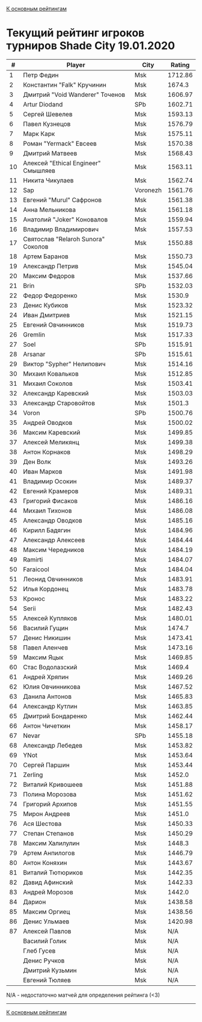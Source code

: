 [К основным рейтингам](https://pee-kay.github.io/russian-wu-rating)
# Текущий рейтинг игроков турниров Shade City 19.01.2020 #

| # |Player                             |City      |Rating  |
|---|-----------------------------------|----------|--------|
|  1|Петр Федин                         |Msk       |1712.86 |
|  2|Константин "Falk" Кручинин         |Msk       |1674.3  |
|  3|Дмитрий "Void Wanderer" Точенов    |Msk       |1606.97 |
|  4|Artur Diodand                      |SPb       |1602.71 |
|  5|Сергей Шевелев                     |Msk       |1593.13 |
|  6|Павел Кузнецов                     |Msk       |1576.79 |
|  7|Марк Карк                          |Msk       |1575.11 |
|  8|Роман "Yermack" Евсеев             |Msk       |1570.38 |
|  9|Дмитрий Матвеев                    |Msk       |1568.43 |
| 10|Алексей "Ethical Engineer" Смышляев|Msk       |1563.11 |
| 11|Никита Чикулаев                    |Msk       |1562.74 |
| 12|Sap                                |Voronezh  |1561.76 |
| 13|Евгений "Murul" Сафронов           |Msk       |1561.38 |
| 14|Анна Мельникова                    |Msk       |1561.18 |
| 15|Анатолий "Joker" Коновалов         |Msk       |1559.94 |
| 16|Владимир Владимирович              |Msk       |1557.53 |
| 17|Святослав "Relaroh Sunora" Соколов |Msk       |1550.88 |
| 18|Артем Баранов                      |Msk       |1550.73 |
| 19|Александр Петрив                   |Msk       |1545.04 |
| 20|Максим Федоров                     |Msk       |1537.66 |
| 21|Brin                               |SPb       |1532.03 |
| 22|Федор Федоренко                    |Msk       |1530.9  |
| 23|Денис Кубиков                      |Msk       |1523.32 |
| 24|Иван Дмитриев                      |Msk       |1521.15 |
| 25|Евгений Овчинников                 |Msk       |1519.73 |
| 26|Gremlin                            |Msk       |1517.33 |
| 27|Soel                               |SPb       |1515.91 |
| 28|Arsanar                            |SPb       |1515.61 |
| 29|Виктор "Sypher" Нелипович          |Msk       |1514.16 |
| 30|Михаил Ковальков                   |Msk       |1512.85 |
| 31|Михаил Соколов                     |Msk       |1503.41 |
| 32|Александр Каревский                |Msk       |1503.03 |
| 33|Александр Старовойтов              |Msk       |1501.3  |
| 34|Voron                              |SPb       |1500.76 |
| 35|Андрей Оводков                     |Msk       |1500.02 |
| 36|Максим Каревский                   |Msk       |1499.85 |
| 37|Алексей Меликянц                   |Msk       |1499.38 |
| 38|Антон Корнаков                     |Msk       |1498.29 |
| 39|Ден Волк                           |Msk       |1493.26 |
| 40|Иван Марков                        |Msk       |1491.98 |
| 41|Владимир Осокин                    |Msk       |1489.37 |
| 42|Евгений Крамеров                   |Msk       |1489.31 |
| 43|Григорий Фисаков                   |Msk       |1486.16 |
| 44|Михаил Тихонов                     |Msk       |1486.08 |
| 45|Александр Оводков                  |Msk       |1485.16 |
| 46|Кирилл Бадягин                     |Msk       |1484.96 |
| 47|Александр Алексеев                 |Msk       |1484.44 |
| 48|Максим Чередников                  |Msk       |1484.19 |
| 49|Ramirti                            |Msk       |1484.07 |
| 50|Faraicool                          |Msk       |1484.04 |
| 51|Леонид Овчинников                  |Msk       |1483.91 |
| 52|Илья Кордонец                      |Msk       |1483.78 |
| 53|Кронос                             |Msk       |1483.22 |
| 54|Serii                              |Msk       |1482.43 |
| 55|Алексей Купляков                   |Msk       |1480.01 |
| 56|Василий Гущин                      |Msk       |1474.7  |
| 57|Денис Никишин                      |Msk       |1473.41 |
| 58|Павел Аленчев                      |Msk       |1473.16 |
| 59|Максим Яцык                        |Msk       |1469.85 |
| 60|Стас Водолазский                   |Msk       |1469.4  |
| 61|Андрей Хряпин                      |Msk       |1469.26 |
| 62|Юлия Овчинникова                   |Msk       |1467.52 |
| 63|Данила Антонов                     |Msk       |1465.83 |
| 64|Александр Кутлин                   |Msk       |1463.85 |
| 65|Дмитрий Бондаренко                 |Msk       |1462.44 |
| 66|Антон Чичеткин                     |Msk       |1458.17 |
| 67|Nevar                              |SPb       |1455.18 |
| 68|Александр Лебедев                  |Msk       |1453.82 |
| 69|YNot                               |Msk       |1453.64 |
| 70|Сергей Паршин                      |Msk       |1453.44 |
| 71|Zerling                            |Msk       |1452.0  |
| 72|Виталий Кривошеев                  |Msk       |1451.88 |
| 73|Полина Морозова                    |Msk       |1451.62 |
| 74|Григорий Архипов                   |Msk       |1451.55 |
| 75|Мирон Андреев                      |Msk       |1451.0  |
| 76|Ася Шестова                        |Msk       |1450.33 |
| 77|Степан Степанов                    |Msk       |1450.29 |
| 78|Максим Халилулин                   |Msk       |1448.3  |
| 79|Артем Анпилогов                    |Msk       |1446.79 |
| 80|Антон Коняхин                      |Msk       |1443.67 |
| 81|Виталий Тютюриков                  |Msk       |1442.35 |
| 82|Давид Афинский                     |Msk       |1442.33 |
| 83|Андрей Морозов                     |Msk       |1442.0  |
| 84|Дарион                             |Msk       |1438.58 |
| 85|Максим Оргиец                      |Msk       |1438.56 |
| 86|Денис Ульмаев                      |Msk       |1420.98 |
| 87|Алексей Павлов                     |Msk       |   N/A  |
|   |Василий Голик                      |Msk       |   N/A  |
|   |Глеб Гусев                         |Msk       |   N/A  |
|   |Денис Ручков                       |Msk       |   N/A  |
|   |Дмитрий Кузьмин                    |Msk       |   N/A  |
|   |Евгений Тюляев                     |Msk       |   N/A  |

N/A - недостаточно матчей для определения рейтинга (<3)

---

[К основным рейтингам](https://pee-kay.github.io/russian-wu-rating)
